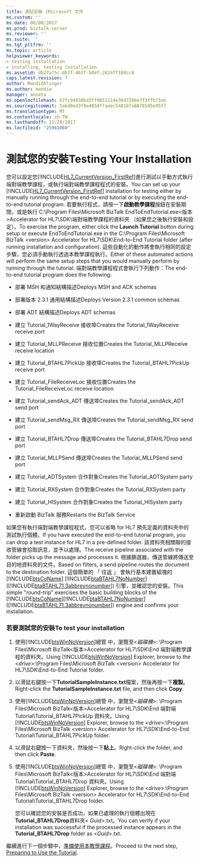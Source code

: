 ```yaml
---
title: 測試安裝 |Microsoft 文件
ms.custom: ''
ms.date: 06/08/2017
ms.prod: biztalk-server
ms.reviewer: ''
ms.suite: ''
ms.tgt_pltfrm: ''
ms.topic: article
helpviewer_keywords:
- testing installation
- installing, testing installation
ms.assetid: db27a75c-db7f-46ff-b8ef-2624ff18dcc8
caps.latest.revision: 7
author: MandiOhlinger
ms.author: mandia
manager: anneta
ms.openlocfilehash: b7fc94930ba5ff0851114e36d728ee7f3ffb73ab
ms.sourcegitcommit: 5abd0ed3f9e4858ffaaec5481bfa8878595e95f7
ms.translationtype: MT
ms.contentlocale: zh-TW
ms.lasthandoff: 11/28/2017
ms.locfileid: "25961060"
---
```

# <a name="testing-your-installation"></a><span data-ttu-id="9b50c-102">測試您的安裝</span><span class="sxs-lookup"><span data-stu-id="9b50c-102">Testing Your Installation</span></span>
<span data-ttu-id="9b50c-103">您可以設定您[!INCLUDE[HL7_CurrentVersion_FirstRef](../../includes/hl7-currentversion-firstref-md.md)]進行測試以手動方式執行端對端教學課程，或執行端對端教學課程程式的安裝。</span><span class="sxs-lookup"><span data-stu-id="9b50c-103">You can set up your [!INCLUDE[HL7_CurrentVersion_FirstRef](../../includes/hl7-currentversion-firstref-md.md)] installation for testing either by manually running through the end-to-end tutorial or by executing the end-to-end tutorial program.</span></span> <span data-ttu-id="9b50c-104">若要執行程式，請按一下**啟動教學課程**按鈕在安裝期間，或是執行 C:\Program Files\Microsoft BizTalk EndToEndTutorial.exe\<版本\>Accelerator for HL7\SDK\端對端教學課程的資料夾 （如果您之後執行安裝和設定）。</span><span class="sxs-lookup"><span data-stu-id="9b50c-104">To exercise the program, either click the **Launch Tutorial** button during setup or execute EndToEndTutorial.exe in the C:\Program Files\Microsoft BizTalk \<version\> Accelerator for HL7\SDK\End-to-End Tutorial folder (after running installation and configuration).</span></span> <span data-ttu-id="9b50c-105">這些自動化的動作將會執行相同的設定步驟，您必須手動執行透過本教學課程執行。</span><span class="sxs-lookup"><span data-stu-id="9b50c-105">Either of these automated actions will perform the same setup steps that you would manually perform by running through the tutorial.</span></span> <span data-ttu-id="9b50c-106">端對端教學課程程式會執行下列動作：</span><span class="sxs-lookup"><span data-stu-id="9b50c-106">The end-to-end tutorial program does the following:</span></span>  
  
-   <span data-ttu-id="9b50c-107">部署 MSH 和通知結構描述</span><span class="sxs-lookup"><span data-stu-id="9b50c-107">Deploys MSH and ACK schemas</span></span>  
  
-   <span data-ttu-id="9b50c-108">部署版本 2.3.1 通用結構描述</span><span class="sxs-lookup"><span data-stu-id="9b50c-108">Deploys Version 2.3.1 common schemas</span></span>  
  
-   <span data-ttu-id="9b50c-109">部署 ADT 結構描述</span><span class="sxs-lookup"><span data-stu-id="9b50c-109">Deploys ADT schemas</span></span>  
  
-   <span data-ttu-id="9b50c-110">建立 Tutorial_1WayReceive 接收埠</span><span class="sxs-lookup"><span data-stu-id="9b50c-110">Creates the Tutorial_1WayReceive receive port</span></span>  
  
-   <span data-ttu-id="9b50c-111">建立 Tutorial_MLLPReceive 接收位置</span><span class="sxs-lookup"><span data-stu-id="9b50c-111">Creates the Tutorial_MLLPReceive receive location</span></span>  
  
-   <span data-ttu-id="9b50c-112">建立 Tutorial_BTAHL7PickUp 接收埠</span><span class="sxs-lookup"><span data-stu-id="9b50c-112">Creates the Tutorial_BTAHL7PickUp receive port</span></span>  
  
-   <span data-ttu-id="9b50c-113">建立 Tutorial_FileReceiveLoc 接收位置</span><span class="sxs-lookup"><span data-stu-id="9b50c-113">Creates the Tutorial_FileReceiveLoc receive location</span></span>  
  
-   <span data-ttu-id="9b50c-114">建立 Tutorial_sendAck_ADT 傳送埠</span><span class="sxs-lookup"><span data-stu-id="9b50c-114">Creates the Tutorial_sendAck_ADT send port</span></span>  
  
-   <span data-ttu-id="9b50c-115">建立 Tutorial_sendMsg_RX 傳送埠</span><span class="sxs-lookup"><span data-stu-id="9b50c-115">Creates the Tutorial_sendMsg_RX send port</span></span>  
  
-   <span data-ttu-id="9b50c-116">建立 Tutorial_BTAHL7Drop 傳送埠</span><span class="sxs-lookup"><span data-stu-id="9b50c-116">Creates the Tutorial_BTAHL7Drop send port</span></span>  
  
-   <span data-ttu-id="9b50c-117">建立 Tutorial_MLLPSend 傳送埠</span><span class="sxs-lookup"><span data-stu-id="9b50c-117">Creates the Tutorial_MLLPSend send port</span></span>  
  
-   <span data-ttu-id="9b50c-118">建立 Tutorial_ADTSystem 合作對象</span><span class="sxs-lookup"><span data-stu-id="9b50c-118">Creates the Tutorial_ADTSystem party</span></span>  
  
-   <span data-ttu-id="9b50c-119">建立 Tutorial_RXSystem 合作對象</span><span class="sxs-lookup"><span data-stu-id="9b50c-119">Creates the Tutorial_RXSystem party</span></span>  
  
-   <span data-ttu-id="9b50c-120">建立 Tutorial_HISystem 合作對象</span><span class="sxs-lookup"><span data-stu-id="9b50c-120">Creates the Tutorial_HISystem party</span></span>  
  
-   <span data-ttu-id="9b50c-121">重新啟動 BizTalk 服務</span><span class="sxs-lookup"><span data-stu-id="9b50c-121">Restarts the BizTalk Service</span></span>  
  
 <span data-ttu-id="9b50c-122">如果您有執行端對端教學課程程式，您可以省略 for HL7 預先定義的資料夾中的測試執行個體。</span><span class="sxs-lookup"><span data-stu-id="9b50c-122">If you have executed the end-to-end tutorial program, you can drop a test instance for HL7 in a pre-defined folder.</span></span> <span data-ttu-id="9b50c-123">該資料夾相關聯的接收管線會拾取訊息，並予以處理。</span><span class="sxs-lookup"><span data-stu-id="9b50c-123">The receive pipeline associated with the folder picks up the message and processes it.</span></span> <span data-ttu-id="9b50c-124">根據篩選器，傳送管線將傳送至目的地資料夾的文件。</span><span class="sxs-lookup"><span data-stu-id="9b50c-124">Based on filters, a send pipeline routes the document to the destination folder.</span></span> <span data-ttu-id="9b50c-125">這個簡單的 「 往返 」 會執行基本建置組塊的[!INCLUDE[btsCoName](../../includes/btsconame-md.md)] [!INCLUDE[btaBTAHL7NoNumber](../../includes/btabtahl7nonumber-md.md)] ([!INCLUDE[btaBTAHL71.3abbrevnonumber](../../includes/btabtahl71-3abbrevnonumber-md.md)]) 引擎，並確認您的安裝。</span><span class="sxs-lookup"><span data-stu-id="9b50c-125">This simple "round-trip" exercises the basic building blocks of the [!INCLUDE[btsCoName](../../includes/btsconame-md.md)][!INCLUDE[btaBTAHL7NoNumber](../../includes/btabtahl7nonumber-md.md)] ([!INCLUDE[btaBTAHL71.3abbrevnonumber](../../includes/btabtahl71-3abbrevnonumber-md.md)]) engine and confirms your installation.</span></span>  
  
### <a name="to-test-your-installation"></a><span data-ttu-id="9b50c-126">若要測試您的安裝</span><span class="sxs-lookup"><span data-stu-id="9b50c-126">To test your installation</span></span>  
  
1.  <span data-ttu-id="9b50c-127">使用[!INCLUDE[btsWinNoVersion](../../includes/btswinnoversion-md.md)]總管 中，瀏覽至\<*磁碟機*\>: \Program Files\Microsoft BizTalk\<版本\>Accelerator for HL7\SDK\End 端對端教學課程的資料夾。</span><span class="sxs-lookup"><span data-stu-id="9b50c-127">Using [!INCLUDE[btsWinNoVersion](../../includes/btswinnoversion-md.md)] Explorer, browse to the \<*drive*\>:\Program Files\Microsoft BizTalk \<version\> Accelerator for HL7\SDK\End-to-End Tutorial folder.</span></span>  
  
2.  <span data-ttu-id="9b50c-128">以滑鼠右鍵按一下**TutorialSampleInstance.txt**檔案，然後再按一下**複製**。</span><span class="sxs-lookup"><span data-stu-id="9b50c-128">Right-click the **TutorialSampleInstance.txt** file, and then click **Copy**.</span></span>  
  
3.  <span data-ttu-id="9b50c-129">使用[!INCLUDE[btsWinNoVersion](../../includes/btswinnoversion-md.md)]總管 中，瀏覽至\<*磁碟機*\>: \Program Files\Microsoft BizTalk\<版本\>Accelerator for HL7\SDK\End 端對端 Tutorial\Tutorial_BTAHL7PickUp 資料夾。</span><span class="sxs-lookup"><span data-stu-id="9b50c-129">Using [!INCLUDE[btsWinNoVersion](../../includes/btswinnoversion-md.md)] Explorer, browse to the \<*drive*\>:\Program Files\Microsoft BizTalk \<version\> Accelerator for HL7\SDK\End-to-End Tutorial\Tutorial_BTAHL7PickUp folder.</span></span>  
  
4.  <span data-ttu-id="9b50c-130">以滑鼠右鍵按一下資料夾，然後按一下**貼上**。</span><span class="sxs-lookup"><span data-stu-id="9b50c-130">Right-click the folder, and then click **Paste**.</span></span>  
  
5.  <span data-ttu-id="9b50c-131">使用[!INCLUDE[btsWinNoVersion](../../includes/btswinnoversion-md.md)]總管 中，瀏覽至\<*磁碟機*\>: \Program Files\Microsoft BizTalk\<版本\>Accelerator for HL7\SDK\End 端對端 Tutorial\Tutorial_BTAHL7Drop 資料夾。</span><span class="sxs-lookup"><span data-stu-id="9b50c-131">Using [!INCLUDE[btsWinNoVersion](../../includes/btswinnoversion-md.md)] Explorer, browse to the \<*drive*\>:\Program Files\Microsoft BizTalk \<version\> Accelerator for HL7\SDK\End-to-End Tutorial\Tutorial_BTAHL7Drop folder.</span></span>  
  
     <span data-ttu-id="9b50c-132">您可以確認您的安裝是否成功，如果已處理的執行個體出現在**Tutorial_BTAHL7Drop**資料夾\< *Guid*\>.txt。</span><span class="sxs-lookup"><span data-stu-id="9b50c-132">You can verify if your installation was successful if the processed instance appears in the **Tutorial_BTAHL7Drop** folder as \<*Guid*\>.txt.</span></span>  
  
 <span data-ttu-id="9b50c-133">繼續進行下一個步驟中，[準備使用本教學課程](../../adapters-and-accelerators/accelerator-hl7/preparing-to-use-the-tutorial2.md)。</span><span class="sxs-lookup"><span data-stu-id="9b50c-133">Proceed to the next step, [Preparing to Use the Tutorial](../../adapters-and-accelerators/accelerator-hl7/preparing-to-use-the-tutorial2.md).</span></span>